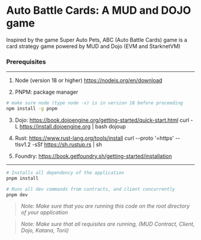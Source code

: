 # Auto Battle Cards: A MUD and DOJO game

Inspired by the game Super Auto Pets, ABC (Auto Battle Cards) game is a card strategy game powered by MUD and Dojo (EVM and StarknetVM)

### Prerequisites
___
1. Node (version 18 or higher)
https://nodejs.org/en/download

2. PNPM: package manager
```bash
# make sure node (type node -v) is in version 18 before proceeding
npm install -g pnpm
```
3. Dojo: https://book.dojoengine.org/getting-started/quick-start.html
curl -L https://install.dojoengine.org | bash
dojoup

   
4. Rust: https://www.rust-lang.org/tools/install
curl --proto '=https' --tlsv1.2 -sSf https://sh.rustup.rs | sh

   
5. Foundry: https://book.getfoundry.sh/getting-started/installation


___
```bash
# Installs all dependency of the application
pnpm install
```
```bash
# Runs all dev commands from contracts, and client concurrently
pnpm dev
```

>_Note: Make sure that you are running this code on the root directory of your application_

>_Note: Make sure that all requisites are running, (MUD Contract, Client, Dojo, Katana, Torii)_
